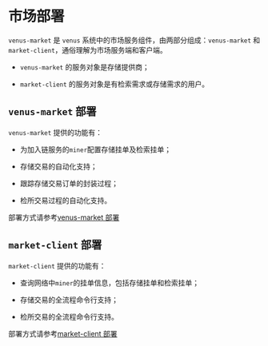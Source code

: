 # 市场部署

`venus-market` 是 `venus` 系统中的市场服务组件，由两部分组成：`venus-market` 和 `market-client`，通俗理解为市场服务端和客户端。

- `venus-market` 的服务对象是存储提供商；

- `market-client` 的服务对象是有检索需求或存储需求的用户。

## `venus-market`  部署

`venus-market` 提供的功能有：

- 为加入链服务的`miner`配置存储挂单及检索挂单；

- 存储交易的自动化支持；

- 跟踪存储交易订单的封装过程；

- 检所交易过程的自动化支持。

部署方式请参考[venus-market 部署](https://github.com/filecoin-project/venus-market/blob/master/docs/zh/%E5%BF%AB%E9%80%9F%E5%90%AF%E7%94%A8.md#配置启动venus-market)

## `market-client`  部署

`market-client` 提供的功能有：

- 查询网络中`miner`的挂单信息，包括存储挂单和检索挂单；

- 存储交易的全流程命令行支持；

- 检所交易的全流程命令行支持。

部署方式请参考[market-client 部署](https://github.com/filecoin-project/venus-market/blob/master/docs/zh/%E5%BF%AB%E9%80%9F%E5%90%AF%E7%94%A8.md#配置启动market-client)
